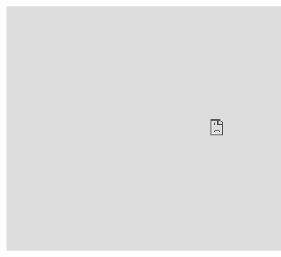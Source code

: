 <iframe width="1159" height="652" src="https://www.youtube.com/embed/gTsHUWjRZCs" title="STREET CRED GAME" frameborder="0" allow="accelerometer; autoplay; clipboard-write; encrypted-media; gyroscope; picture-in-picture; web-share" referrerpolicy="strict-origin-when-cross-origin" allowfullscreen></iframe>
